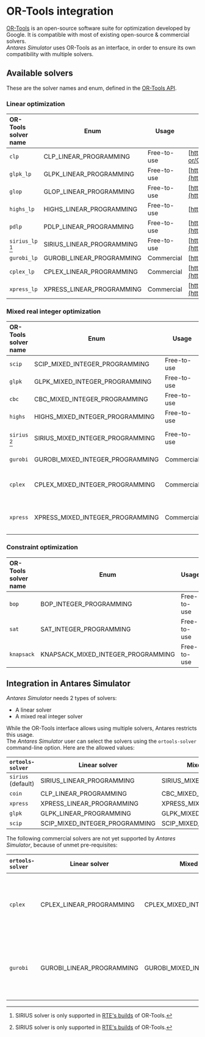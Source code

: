 # OR-Tools integration

[OR-Tools](https://developers.google.com/optimization) is an open-source software suite for optimization developed by Google. 
It is compatible with most of existing open-source & commercial solvers.  
*Antares Simulator* uses OR-Tools as an interface, in order to ensure its own compatibility with multiple solvers.

## Available solvers

These are the solver names and enum, defined in the [OR-Tools API](https://github.com/google/or-tools/blob/stable/ortools/linear_solver/linear_solver.cc).

### Linear optimization

| OR-Tools solver name | Enum                      | Usage       | Website                                                                                                            |
|:---------------------|---------------------------|-------------|--------------------------------------------------------------------------------------------------------------------|
| `clp`                | CLP_LINEAR_PROGRAMMING    | Free-to-use | [https://github.com/coin-or/Clp](https://github.com/coin-or/Clp)                                                   |
| `glpk_lp`            | GLPK_LINEAR_PROGRAMMING   | Free-to-use | [https://www.gnu.org/software/glpk](https://www.gnu.org/software/glpk)                                             |
| `glop`               | GLOP_LINEAR_PROGRAMMING   | Free-to-use | [https://developers.google.com/optimization/lp/glop](https://developers.google.com/optimization/lp/glop)           |
| `highs_lp`           | HIGHS_LINEAR_PROGRAMMING  | Free-to-use | [https://highs.dev](https://highs.dev)                                                                             |
| `pdlp`               | PDLP_LINEAR_PROGRAMMING   | Free-to-use | [https://developers.google.com/optimization/lp/pdlp_math](https://developers.google.com/optimization/lp/pdlp_math) |
| `sirius_lp` [^1]     | SIRIUS_LINEAR_PROGRAMMING | Free-to-use | [https://github.com/rte-france/sirius-solver](https://github.com/rte-france/sirius-solver)                         |
| `gurobi_lp`          | GUROBI_LINEAR_PROGRAMMING | Commercial  | [https://www.gurobi.com](https://www.gurobi.com)                                                                   |
| `cplex_lp`           | CPLEX_LINEAR_PROGRAMMING  | Commercial  | [https://www.ibm.com/fr-fr/analytics/cplex-optimizer](https://www.ibm.com/fr-fr/analytics/cplex-optimizer)         |
| `xpress_lp`          | XPRESS_LINEAR_PROGRAMMING | Commercial  | [https://www.fico.com/en/products/fico-xpress-solver](https://www.fico.com/en/products/fico-xpress-solver)         |

[^1]: SIRIUS solver is only supported in [RTE's builds](https://github.com/rte-france/or-tools-rte/releases) of OR-Tools.

### Mixed real integer optimization

| OR-Tools solver name | Enum                             | Usage       | Website                                                                                                    |
|:---------------------|----------------------------------|-------------|------------------------------------------------------------------------------------------------------------|
| `scip`               | SCIP_MIXED_INTEGER_PROGRAMMING   | Free-to-use | [https://www.scipopt.org](https://www.scipopt.org)                                                         |
| `glpk`               | GLPK_MIXED_INTEGER_PROGRAMMING   | Free-to-use | [https://www.gnu.org/software/glpk](https://www.gnu.org/software/glpk)                                     |
| `cbc`                | CBC_MIXED_INTEGER_PROGRAMMING    | Free-to-use | [https://github.com/coin-or/Cbc](https://github.com/coin-or/Cbc)                                           |
| `highs`              | HIGHS_MIXED_INTEGER_PROGRAMMING  | Free-to-use | [https://highs.dev](https://highs.dev)                                                                     |
| `sirius` [^1]        | SIRIUS_MIXED_INTEGER_PROGRAMMING | Free-to-use | [https://github.com/rte-france/sirius-solver](https://github.com/rte-france/sirius-solver)                 |
| `gurobi`             | GUROBI_MIXED_INTEGER_PROGRAMMING | Commercial  | [https://www.gurobi.com](https://www.gurobi.com)                                                           |
| `cplex`              | CPLEX_MIXED_INTEGER_PROGRAMMING  | Commercial  | [https://www.ibm.com/fr-fr/analytics/cplex-optimizer](https://www.ibm.com/fr-fr/analytics/cplex-optimizer) |
| `xpress`             | XPRESS_MIXED_INTEGER_PROGRAMMING | Commercial  | [https://www.fico.com/en/products/fico-xpress-solver](https://www.fico.com/en/products/fico-xpress-solver) |

### Constraint optimization

| OR-Tools solver name | Enum                               | Usage       | Optimization type |
|:---------------------|------------------------------------|-------------|-------------------|
| `bop`                | BOP_INTEGER_PROGRAMMING            | Free-to-use | Boolean           |
| `sat`                | SAT_INTEGER_PROGRAMMING            | Free-to-use | Boolean integer   |
| `knapsack`           | KNAPSACK_MIXED_INTEGER_PROGRAMMING | Free-to-use |                   |

## Integration in Antares Simulator

*Antares Simulator* needs 2 types of solvers:

* A linear solver
* A mixed real integer solver

While the OR-Tools interface allows using multiple solvers, Antares restricts this usage.  
The *Antares Simulator* user can select the solvers using the `ortools-solver` command-line option. Here are the allowed
values:

| `ortools-solver`   | Linear solver                  | Mixed real integer solver        |
|:-------------------|--------------------------------|----------------------------------|
| `sirius` (default) | SIRIUS_LINEAR_PROGRAMMING      | SIRIUS_MIXED_INTEGER_PROGRAMMING |
| `coin`             | CLP_LINEAR_PROGRAMMING         | CBC_MIXED_INTEGER_PROGRAMMING    |
| `xpress`           | XPRESS_LINEAR_PROGRAMMING      | XPRESS_MIXED_INTEGER_PROGRAMMING |
| `glpk`             | GLPK_LINEAR_PROGRAMMING        | GLPK_MIXED_INTEGER_PROGRAMMING   |
| `scip`             | SCIP_MIXED_INTEGER_PROGRAMMING | SCIP_MIXED_INTEGER_PROGRAMMING   |

The following commercial solvers are not yet supported by *Antares Simulator*, because of unmet pre-requisites:

| `ortools-solver` | Linear solver             | Mixed real integer               | Waiting for                                         |
|:-----------------|---------------------------|----------------------------------|-----------------------------------------------------|
| `cplex`          | CPLEX_LINEAR_PROGRAMMING  | CPLEX_MIXED_INTEGER_PROGRAMMING  | Update OR-Tools building process for CPLEX support  |
| `gurobi`         | GUROBI_LINEAR_PROGRAMMING | GUROBI_MIXED_INTEGER_PROGRAMMING | Update OR-Tools building process for GUROBI support |
